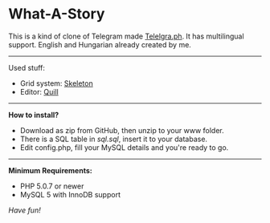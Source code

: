 What-A-Story
===================

This is a kind of clone of Telegram made [Telelgra.ph](http://telegra.ph/).
It has multilingual support. English and Hungarian already created by me.

----------
Used stuff:

 - Grid system: [Skeleton](http://getskeleton.com/)
 - Editor: [Quill](http://quilljs.com)

----------
**How to install?**

 - Download as zip from GitHub, then unzip to your www folder.
 - There is a SQL table in *sql.sql*, insert it to your database.
 - Edit config.php, fill your MySQL details and you're ready to go.

----------
**Minimum Requirements:**

 - PHP 5.0.7 or newer
 - MySQL 5 with InnoDB support

*Have fun!*
